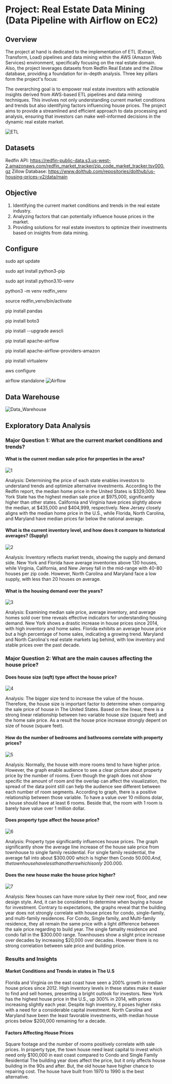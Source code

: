 # Project: Real Estate Data Mining (Data Pipeline with Airflow on EC2) 

## Overview

The project at hand is dedicated to the implementation of ETL (Extract, Transform, Load) pipelines and data mining within the AWS (Amazon Web Services) environment, specifically focusing on the real estate domain. Also, the project leverages datasets from Redfin Real Estate and the Zillow database, providing a foundation for in-depth analysis. Three key pillars form the project's focus:

The overarching goal is to empower real estate investors with actionable insights derived from AWS-based ETL pipelines and data mining techniques. This involves not only understanding current market conditions and trends but also identifying factors influencing house prices. The project aims to provide a streamlined and efficient approach to data processing and analysis, ensuring that investors can make well-informed decisions in the dynamic real estate market.

![ETL](https://github.com/VinhhDo/House_Data_Mining_Project_AIT580/assets/98499217/cdbbb20a-95dc-4968-886c-03c5b268b09e)

## Datasets
Redfin API: https://redfin-public-data.s3.us-west-2.amazonaws.com/redfin_market_tracker/zip_code_market_tracker.tsv000.gz
Zillow Database: https://www.dolthub.com/repositories/dolthub/us-housing-prices-v2/data/main

## Objective
1. Identifying the current market conditions and trends in the real estate industry.
2. Analyzing factors that can potentially influence house prices in the market.
3. Providing solutions for real estate investors to optimize their investments based on insights from data mining.

## Configure
sudo apt update

sudo apt install python3-pip

sudo apt install python3.10-venv

python3 -m venv redfin_venv

source redfin_venv/bin/activate

pip install pandas

pip install boto3

pip install --upgrade awscli

pip install apache-airflow

pip install apache-airflow-providers-amazon

pip install virtualenv

aws configure

airflow standalone
![Airflow](https://github.com/VinhhDo/House_Data_Mining_Project_AIT580/assets/98499217/8e186f93-65c1-46a5-8761-8eb231738719)

## Data Warehouse

![Data_Warehouse](https://github.com/VinhhDo/House_Data_Mining_Project_AIT580/assets/98499217/d0780ed2-90e5-41c1-8ab3-ec40f5221ca2)


## Exploratory Data Analysis

### Major Question 1: What are the current market conditions and trends? 
#### What is the current median sale price for properties in the area?
![1](https://github.com/VinhhDo/House_Data_Mining_Project_AIT580/assets/98499217/90330d3c-ac9a-4780-bfdf-96c0146aa496)

Analysis: Determining the price of each state enables investors to understand trends and optimize alternative investments. According to the Redfin report, the median home price in the United States is $329,000. New York State has the highest median sale price at $975,000, significantly higher than other states. California and Virginia have prices slightly above the median, at $435,000 and $404,999, respectively. New Jersey closely aligns with the median home price in the U.S., while Florida, North Carolina, and Maryland have median prices far below the national average.


#### What is the current inventory level, and how does it compare to historical averages? (Supply)
![2](https://github.com/VinhhDo/House_Data_Mining_Project_AIT580/assets/98499217/b5ed1f10-bdbd-47e6-850d-db2a74029d50)

Analysis:  Inventory reflects market trends, showing the supply and demand side. New York and Florida have average inventories above 130 houses, while Virginia, California, and New Jersey fall in the mid-range with 40-80 houses per zip code. However, North Carolina and Maryland face a low supply, with less than 20 houses on average.


#### What is the housing demand over the years?
![3](https://github.com/VinhhDo/House_Data_Mining_Project_AIT580/assets/98499217/cccc812c-9958-450d-944a-93989e9e85cc)

Analysis: Examining median sale price, average inventory, and average homes sold over time reveals effective indicators for understanding housing demand. New York shows a drastic increase in house prices since 2014, with high inventory and home sales. Florida exhibits an average house price but a high percentage of home sales, indicating a growing trend. Maryland and North Carolina's real estate markets lag behind, with low inventory and stable prices over the past decade.



### Major Question 2: What are the main causes affecting the house price?
#### Does house size (sqft) type affect the house price?
![4](https://github.com/VinhhDo/House_Data_Mining_Project_AIT580/assets/98499217/93951e1e-1213-49e9-acf8-0d4c5a20dfd5)

Analysis: The bigger size tend to increase the value of the house. Therefore, the house size is important factor to determine when comparing the sale price of house in The United States. Based on the linear, there is a strong linear relationship between two variable house size (square feet) and the home sale price. As a result the house price increase strongly depent on size of house (square feet).


#### How do the number of bedrooms and bathrooms correlate with property prices?
![5](https://github.com/VinhhDo/House_Data_Mining_Project_AIT580/assets/98499217/bec9e7ad-c65d-4db4-80a5-61eae9f5a9f9)

Analysis: Normally, the house with more rooms tend to have higher price. However, the graph enable audience to see a clear picture about property price by the number of rooms. Even though the graph does not show specific the amount of room and the overlap can affect the visualization, the spread of the data point still can help the audience see different  between each number of room segments. According to graph, there is a positive relationship between those variable. To have a value over 10 millions dolar, a house should have at least 6 rooms. Beside that, the room with 1 room is barely have value over 1 million dollar. 


#### Does property type affect the house price?
![6](https://github.com/VinhhDo/House_Data_Mining_Project_AIT580/assets/98499217/0ca8ed76-66d4-410a-aa3e-d5ea9547dbaa)

Analysis: Property type significantly influences house prices. The graph significantly show the average line increase of the house sale price from townhouse to single family residential. For single family residential, the average fall into about $300.000 which is higher then Condo $50.000. And, the townhouse have less than others which is only ~$200.000.

#### Does the new house make the house price higher?
![7](https://github.com/VinhhDo/House_Data_Mining_Project_AIT580/assets/98499217/252e0bae-6211-48c8-96e1-55df3b108a88)

Analysis: New houses can have more value by their new roof, floor, and new design style. And, it can be considered to determine when buying a house for investment. Contrary to expectations, the graphs reveal that the building year does not strongly correlate with house prices for condo, single-family, and multi-family residences. For Condo, Single family, and Multi-family residence, they all remain the same price with a light difference between the sale price regarding to build year. The single famality residence and condo fall in the $300.000 range. Townhouses show a slight price increase over decades by increasing $20,000 over decades. However there is no strong correlation between sale price and building price. 


### Results and Insights
#### Market Conditions and Trends in states in The U.S
Florida and Virginia on the east coast have seen a 200% growth in median house prices since 2012. High inventory levels in these states make it easier to find and sell homes, presenting a bright outlook for investors. New York has the highest house price in the U.S., up 300% in 2014, with prices increasing slightly each year. Despite high inventory, it poses higher risks with a need for a considerable capital investment. North Carolina and Maryland have been the least favorable investments, with median house prices below $200,000 remaining for a decade.

#### Factors Affecting House Prices
Square footage and the number of rooms positively correlate with sale prices.
In property type, the town house need least capital to invest which need only $100,000 in east coast compared to Condo and Single Family Residential
The building year does affect the price, but it only affects house building in the 90s and after. But, the old house have higher chance to repairing cost. The house have built from 1970 to 1990 is the best alternative.

